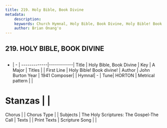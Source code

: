```yaml
---
title: 219. Holy Bible, Book Divine
metadata:
    description: 
    keywords: Church Hymnal, Holy Bible, Book Divine, Holy Bible! Book divine!, 
    author: Brian Onang'o
---
```



## 219. HOLY BIBLE, BOOK DIVINE

```txt

```

- |   -  |
-------------|------------|
Title | Holy Bible, Book Divine |
Key | A Major |
Titles |  |
First Line | Holy Bible! Book divine! |
Author | John Burton
Year | 1941
Composer|  |
Hymnal|  - |
Tune| HORTON |
Metrical pattern | |
# Stanzas |  |
Chorus |  |
Chorus Type |  |
Subjects | The Holy Scriptures: The Gospel-The Call |
Texts |  |
Print Texts | 
Scripture Song |  |
  
